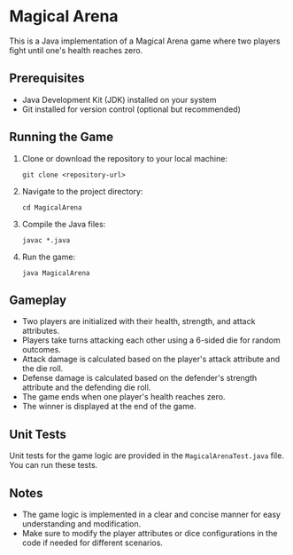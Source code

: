 
# Magical Arena

This is a Java implementation of a Magical Arena game where two players fight until one's health reaches zero.

## Prerequisites

- Java Development Kit (JDK) installed on your system
- Git installed for version control (optional but recommended)

## Running the Game

1. Clone or download the repository to your local machine:

   ```
   git clone <repository-url>
   ```

2. Navigate to the project directory:

   ```
   cd MagicalArena
   ```

3. Compile the Java files:

   ```
   javac *.java
   ```

4. Run the game:

   ```
   java MagicalArena
   ```

## Gameplay

- Two players are initialized with their health, strength, and attack attributes.
- Players take turns attacking each other using a 6-sided die for random outcomes.
- Attack damage is calculated based on the player's attack attribute and the die roll.
- Defense damage is calculated based on the defender's strength attribute and the defending die roll.
- The game ends when one player's health reaches zero.
- The winner is displayed at the end of the game.

## Unit Tests

Unit tests for the game logic are provided in the `MagicalArenaTest.java` file. You can run these tests.

## Notes

- The game logic is implemented in a clear and concise manner for easy understanding and modification.
- Make sure to modify the player attributes or dice configurations in the code if needed for different scenarios.

